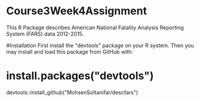 # Course3Week4Assignment
This R Package  describes American National  Fatality Analysis Reporting System (FARS) data 2012-2015. 

#Installation
First install the "devtools" package on your R system.  Then you may install and load this package from GitHub with:

# install.packages("devtools")
devtools::install_github("MohsenSoltanifar/descfars")
